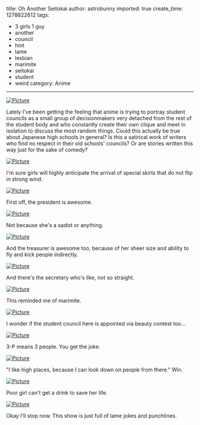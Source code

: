 title: Oh Another Seitokai
author: astrobunny
imported: true
create_time: 1278822612
tags:
- 3 girls 1 guy
- another
- council
- hint
- lame
- lesbian
- marimite
- seitokai
- student
- weird
category: Anime
---
 [![](wp-uploads/2010/07/wpid-Ryuumaru-Seitokai-Yakuindomo-01-40A33FAD_0-500x283.jpg "Picture")](/images/wp-uploads/2010/07/wpid-Ryuumaru-Seitokai-Yakuindomo-01-40A33FAD_0.jpg)  
  
Lately I've been getting the feeling that anime is trying to portray student councils as a small group of decisionmakers very detached from the rest of the student body and who constantly create their own clique and meet in isolation to discuss the most random things. Could this actually be true about Japanese high schools in general? Is this a satirical work of writers who find no respect in their old schools' councils? Or are stories written this way just for the sake of comedy?  
<!--more-->  
 [![](wp-uploads/2010/07/wpid-Ryuumaru-Seitokai-Yakuindomo-01-40A33FAD_1-500x283.jpg "Picture")](/images/wp-uploads/2010/07/wpid-Ryuumaru-Seitokai-Yakuindomo-01-40A33FAD_1.jpg)  
  
I'm sure girls will highly anticipate the arrival of special skirts that do not flip in strong wind.  
  
 [![](wp-uploads/2010/07/wpid-Ryuumaru-Seitokai-Yakuindomo-01-40A33FAD_2-500x283.jpg "Picture")](/images/wp-uploads/2010/07/wpid-Ryuumaru-Seitokai-Yakuindomo-01-40A33FAD_2.jpg)  
  
First off, the president is awesome.  
  
 [![](wp-uploads/2010/07/wpid-Ryuumaru-Seitokai-Yakuindomo-01-40A33FAD_3-500x283.jpg "Picture")](/images/wp-uploads/2010/07/wpid-Ryuumaru-Seitokai-Yakuindomo-01-40A33FAD_3.jpg)  
  
Not because she's a sadist or anything.  
  
 [![](wp-uploads/2010/07/wpid-Ryuumaru-Seitokai-Yakuindomo-01-40A33FAD_4-500x283.jpg "Picture")](/images/wp-uploads/2010/07/wpid-Ryuumaru-Seitokai-Yakuindomo-01-40A33FAD_4.jpg)  
  
And the treasurer is awesome too, because of her sheer size and ability to fly and kick people indirectly.  
  
 [![](wp-uploads/2010/07/wpid-Ryuumaru-Seitokai-Yakuindomo-01-40A33FAD_5-500x283.jpg "Picture")](/images/wp-uploads/2010/07/wpid-Ryuumaru-Seitokai-Yakuindomo-01-40A33FAD_5.jpg)  
  
And there's the secretary who's like, not so straight.  
  
 [![](wp-uploads/2010/07/wpid-Ryuumaru-Seitokai-Yakuindomo-01-40A33FAD_6-500x283.jpg "Picture")](/images/wp-uploads/2010/07/wpid-Ryuumaru-Seitokai-Yakuindomo-01-40A33FAD_6.jpg)  
  
This reminded me of marimite.  
  
 [![](wp-uploads/2010/07/wpid-Ryuumaru-Seitokai-Yakuindomo-01-40A33FAD_8-500x283.jpg "Picture")](/images/wp-uploads/2010/07/wpid-Ryuumaru-Seitokai-Yakuindomo-01-40A33FAD_8.jpg)  
  
I wonder if the student council here is appointed via beauty contest too...  
  
 [![](wp-uploads/2010/07/wpid-Ryuumaru-Seitokai-Yakuindomo-01-40A33FAD_11-500x283.jpg "Picture")](/images/wp-uploads/2010/07/wpid-Ryuumaru-Seitokai-Yakuindomo-01-40A33FAD_11.jpg)  
  
3-P means 3 people. You get the joke.  
  
 [![](wp-uploads/2010/07/wpid-Ryuumaru-Seitokai-Yakuindomo-01-40A33FAD_12-500x283.jpg "Picture")](/images/wp-uploads/2010/07/wpid-Ryuumaru-Seitokai-Yakuindomo-01-40A33FAD_12.jpg)  
  
"I like high places, because I can look down on people from there." Win.  
  
 [![](wp-uploads/2010/07/wpid-Ryuumaru-Seitokai-Yakuindomo-01-40A33FAD_13-500x283.jpg "Picture")](/images/wp-uploads/2010/07/wpid-Ryuumaru-Seitokai-Yakuindomo-01-40A33FAD_13.jpg)  
  
Poor girl can't get a drink to save her life.  
  
 [![](wp-uploads/2010/07/wpid-Ryuumaru-Seitokai-Yakuindomo-01-40A33FAD_14-500x283.jpg "Picture")](/images/wp-uploads/2010/07/wpid-Ryuumaru-Seitokai-Yakuindomo-01-40A33FAD_14.jpg)  
  
Okay I'll stop now. This show is just full of lame jokes and punchlines.
